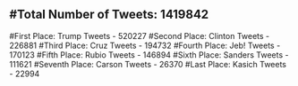 #Total Number of Tweets: 1419842 
---
#First Place: Trump Tweets - 520227
#Second Place: Clinton Tweets - 226881
#Third Place: Cruz Tweets - 194732
#Fourth Place: Jeb! Tweets - 170123
#Fifth Place: Rubio Tweets - 146894
#Sixth Place: Sanders Tweets - 111621
#Seventh Place: Carson Tweets - 26370
#Last Place: Kasich Tweets - 22994
